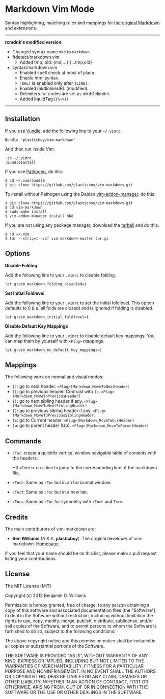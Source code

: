 # Markdown Vim Mode

Syntax highlighting, matching rules and mappings for [the original Markdown](http://daringfireball.net/projects/markdown/) and extensions.

- - -

**rcmdnk's modified version**

* Changed syntax name `mkd` to `markdown`.
* ftdetect/markdown.vim
  * Added tmp, old: {md,...}.{...tmp,old}
* syntax/markdown.vim
  * Enabled spell check at most of place.
  * Enable html syntax.
  * `(URL)` is enabled only after `[LINK]`.
  * Enabled mkdInlineURL (modified).
  * Delimiters for codes are set as mkdDelimiter.
  * Added liquidTag (`{%~%}`)

- - -


## Installation

If you use [Vundle](https://github.com/gmarik/vundle), add the following line to your `~/.vimrc`:

    Bundle 'plasticboy/vim-markdown'

And then run inside Vim:

    :so ~/.vimrc
    :BundleInstall

If you use [Pathogen](https://github.com/tpope/vim-pathogen), do this:

    $ cd ~/.vim/bundle
    $ git clone https://github.com/plasticboy/vim-markdown.git

To install without Pathogen using the Debian [vim-addon-manager](http://packages.qa.debian.org/v/vim-addon-manager.html), do this:

    $ git clone https://github.com/plasticboy/vim-markdown.git
    $ cd vim-markdown
    $ sudo make install
    $ vim-addon-manager install mkd

If you are not using any package manager, download the [tarball](https://github.com/plasticboy/vim-markdown/archive/master.tar.gz) and do this:

    $ cd ~/.vim
    $ tar --strip=1 -zxf vim-markdown-master.tar.gz

## Options

**Disable Folding**

Add the following line to your `.vimrc` to disable folding.

```vim
let g:vim_markdown_folding_disabled=1
```

**Set Initial Foldlevel**

Add the following line to your `.vimrc` to set the initial foldlevel. This option defaults to 0 (i.e. all folds are closed) and is ignored if folding is disabled.

```vim
let g:vim_markdown_initial_foldlevel=1
```

**Disable Default Key Mappings**

Add the following line to your `.vimrc` to disable default key mappings. You can map them by yourself with `<Plug>` mappings.

```vim
let g:vim_markdown_no_default_key_mappings=1
```

## Mappings

The following work on normal and visual modes:

- `]]`: go to next header. `<Plug>(Markdown_MoveToNextHeader)`
- `[[`: go to previous header. Contrast with `]c`. `<Plug>(Markdown_MoveToPreviousHeader)`
- `][`: go to next sibling header if any. `<Plug>(Markdown_MoveToNextSiblingHeader)`
- `[]`: go to previous sibling header if any. `<Plug>(Markdown_MoveToPreviousSiblingHeader)`
- `]c`: go to Current header. `<Plug>(Markdown_MoveToCurHeader)`
- `]u`: go to parent header (Up). `<Plug>(Markdown_MoveToParentHeader)`

## Commands

- `:Toc`: create a quickfix vertical window navigable table of contents with the headers.

    Hit `<Enter>` on a line to jump to the corresponding line of the markdown file.

- `:Toch`: Same as `:Toc` but in an horizontal window.
- `:Toct`: Same as `:Toc` but in a new tab.
- `:Tocv`: Same as `:Toc` for symmetry with `:Toch` and `Tocv`.

## Credits

The main contributors of vim-markdown are:

- **Ben Williams** (A.K.A. **plasticboy**). The original developer of vim-markdown. [Homepage](http://plasticboy.com/).

If you feel that your name should be on this list, please make a pull request listing your contributions.

## License

The MIT License (MIT)

Copyright (c) 2012 Benjamin D. Williams

Permission is hereby granted, free of charge, to any person obtaining a copy of this software and associated documentation files (the "Software"), to deal in the Software without restriction, including without limitation the rights to use, copy, modify, merge, publish, distribute, sublicense, and/or sell copies of the Software, and to permit persons to whom the Software is furnished to do so, subject to the following conditions:

The above copyright notice and this permission notice shall be included in all copies or substantial portions of the Software.

THE SOFTWARE IS PROVIDED "AS IS", WITHOUT WARRANTY OF ANY KIND, EXPRESS OR IMPLIED, INCLUDING BUT NOT LIMITED TO THE WARRANTIES OF MERCHANTABILITY, FITNESS FOR A PARTICULAR PURPOSE AND NONINFRINGEMENT. IN NO EVENT SHALL THE AUTHORS OR COPYRIGHT HOLDERS BE LIABLE FOR ANY CLAIM, DAMAGES OR OTHER LIABILITY, WHETHER IN AN ACTION OF CONTRACT, TORT OR OTHERWISE, ARISING FROM, OUT OF OR IN CONNECTION WITH THE SOFTWARE OR THE USE OR OTHER DEALINGS IN THE SOFTWARE.
